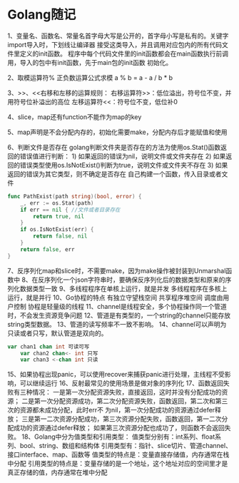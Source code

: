 # Golang随记

1、变量名、函数名、常量名首字母大写是公开的，首字母小写是私有的。关键字import导入时，下划线让编译器	接受这类导入，并且调用对应包内的所有代码文件里定义的init函数。
	程序中每个代码文件里的init函数都会在main函数执行前调用，导入的包中有init函数，先于main包的init函数	初始化。

2、取模运算符% 正负数运算公式求模 a % b = a - a / b * b

3、>>、<<右移和左移的运算规则：
	右移运算符>>：低位溢出，符号位不变，并用符号位补溢出的高位
	左移运算符<<：符号位不变，低位补0

4、slice，map还有function不能作为map的key

5、map声明是不会分配内存的，初始化需要make，分配内存后才能赋值和使用

6、判断文件是否存在
	golang判断文件夹是否存在的方法为使用os.Stat()函数返回的错误值进行判断：
	1) 如果返回的错误为nil，说明文件或文件夹存在
	2) 如果返回的错误类型使用os.IsNotExist()判断为true，说明文件或文件夹不存在
	3) 如果返回的错误为其它类型，则不确定是否存在
	自己构建一个函数，传入目录或者文件

```go
func PathExist(path string)(bool, error) {
	_, err := os.Stat(path)
	if err == nil { //文件或者目录存在
		return true, nil
	}
	if os.IsNotExist(err) {
		return false, nil
	}
	return false, err
}
```

7、反序列化map和slice时，不需要make，因为make操作被封装到Unmarshal函数中
8、在反序列化一个json字符串时，要确保反序列化后的数据类型和原来的序列化数据类型一致
9、多线程程序在单核上运行，就是并发
	多线程程序在多核上运行，就是并行
10、Go协程的特点
	有独立守望栈空间
	共享程序堆空间
	调度由用户控制
	协程是轻量级的线程
11、channel是线程安全，多个协程操作同一个管道时，不会发生资源竞争问题
12、管道是有类型的，一个string的channel只能存放string类型数据。
13、管道的读写频率不一致不影响。
14、channel可以声明为只读或者只写，默认管道是双向的。
	

```go
var chan1 chan int 可读可写
	var chan2 chan<- int 只写
	var chan3 <-chan int 只读
```

15、如果协程出现panic，可以使用recover来捕获panic进行处理，主线程不受影响，可以继续运行
16、反射最常见的使用场景是做对象的序列化
17、函数返回失败有三种情况：
	一是第一次分配资源失败，直接返回，这时并没有分配成功的资源；
	二是第一次分配资源成功，第二次分配资源失败，函数返回，第二次和第三次的资源都未成功分配，此时err不	为nil，第一次分配成功的资源通过defer释放；
	三是第一二次资源分配成功，第三次资源分配失败，函数返回，第一二次分配成功的资源通过defer释放；
	如果第三次资源分配也成功了，则函数不会返回失败。
18、Golang中分为值类型和引用类型：
	值类型分别有：int系列、float系列、bool、string、数组和结构体
	引用类型有：指针、slice切片、管道channel、接口interface、map、函数等
	值类型的特点是：变量直接存储值，内存通常在栈中分配
	引用类型的特点是：变量存储的是一个地址，这个地址对应的空间里才是真正存储的值，内存通常在堆中分配